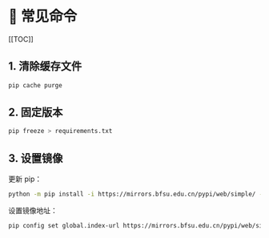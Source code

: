 # 🚀 常见命令

[[TOC]]

## 1. 清除缓存文件

```bash
pip cache purge
```

## 2. 固定版本

```bash
pip freeze > requirements.txt
```

## 3. 设置镜像

更新 pip：

```bash
python -m pip install -i https://mirrors.bfsu.edu.cn/pypi/web/simple/ --upgrade pip
```

设置镜像地址：

```bash
pip config set global.index-url https://mirrors.bfsu.edu.cn/pypi/web/simple/
```
